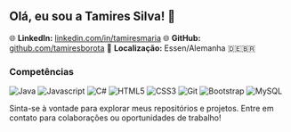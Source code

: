## Olá, eu sou a Tamires Silva! 👋

🌐 **LinkedIn:** [linkedin.com/in/tamiresmaria](https://www.linkedin.com/in/tamiresborota)
🌐 **GitHub:** [github.com/tamiresborota](https://github.com/tamiresborota)
📍 **Localização:** Essen/Alemanha 🇩🇪🇧🇷

### Competências
![Java](https://img.shields.io/badge/Java-007396?logo=java&logoColor=white)
![Javascript](https://img.shields.io/badge/Javascript-F7DF1E?logo=javascript&logoColor=black)
![C#](https://img.shields.io/badge/C%23-239120?logo=c-sharp&logoColor=white)
![HTML5](https://img.shields.io/badge/HTML5-E34F26?logo=html5&logoColor=white)
![CSS3](https://img.shields.io/badge/CSS3-1572B6?logo=css3&logoColor=white)
![Git](https://img.shields.io/badge/Git-F05032?logo=git&logoColor=white)
![Bootstrap](https://img.shields.io/badge/Bootstrap-7952B3?logo=bootstrap&logoColor=white)
![MySQL](https://img.shields.io/badge/MySQL-4479A1?logo=mysql&logoColor=white)

Sinta-se à vontade para explorar meus repositórios e projetos. Entre em contato para colaborações ou oportunidades de trabalho!
